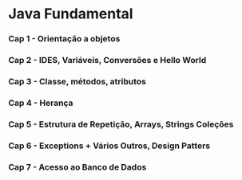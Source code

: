 # Java Fundamental
### Cap 1 - Orientação a objetos 
### Cap 2 - IDES, Variáveis, Conversões e Hello World
### Cap 3 - Classe, métodos, atributos
### Cap 4 - Herança
### Cap 5 - Estrutura de Repetição, Arrays, Strings Coleções 
### Cap 6 - Exceptions +  Vários Outros, Design Patters
###  Cap 7 - Acesso ao Banco de Dados 
